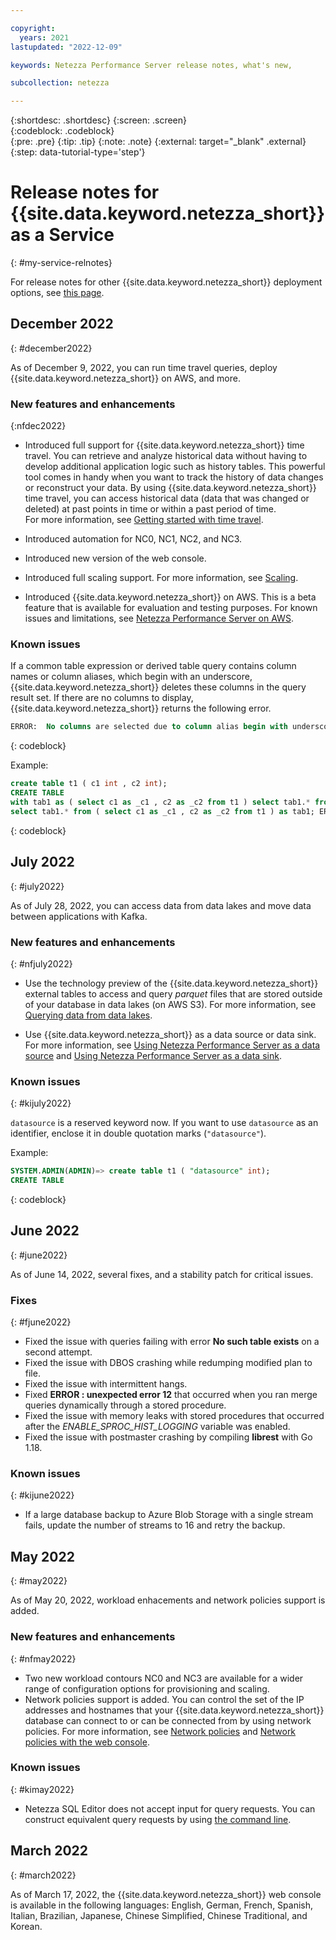 ```yaml
---

copyright:
  years: 2021
lastupdated: "2022-12-09"

keywords: Netezza Performance Server release notes, what's new,

subcollection: netezza

---
```


{:shortdesc: .shortdesc}
{:screen: .screen}  
{:codeblock: .codeblock}  
{:pre: .pre}
{:tip: .tip}
{:note: .note}
{:external: target="_blank" .external}
{:step: data-tutorial-type='step'}

# Release notes for {{site.data.keyword.netezza_short}} as a Service
{: #my-service-relnotes}

For release notes for other {{site.data.keyword.netezza_short}} deployment options, see [this page](https://www.ibm.com/docs/en/netezza?topic=netezza-release-notes).

## December 2022
{: #december2022}

As of December 9, 2022, you can run time travel queries, deploy {{site.data.keyword.netezza_short}} on AWS, and more.

### New features and enhancements
{:nfdec2022}

- Introduced full support for {{site.data.keyword.netezza_short}} time travel. You can retrieve and analyze historical data without having to develop additional application logic such as history tables. This powerful tool comes in handy when you want to track the history of data changes or reconstruct your data. By using {{site.data.keyword.netezza_short}} time travel, you can access historical data (data that was changed or deleted) at past points in time or within a past period of time.  
For more information, see [Getting started with time travel](/docs/netezza?topic=netezza-introducing_tt).

- Introduced automation for NC0, NC1, NC2, and NC3.

- Introduced new version of the web console.

- Introduced full scaling support. For more information, see [Scaling](/docs/netezza?topic=netezza-scaling-topic).

- Introduced {{site.data.keyword.netezza_short}} on AWS. This is a beta feature that is available for evaluation and testing purposes. For known issues and limitations, see [Netezza Performance Server on AWS](https://supportcontent.ibm.com/support/pages/netezza-performance-server-cloud-pak-data-service-aws
).

### Known issues

If a common table expression or derived table query contains column names or column aliases, which begin with an underscore, {{site.data.keyword.netezza_short}} deletes these columns in the query result set. If there are no columns to display, {{site.data.keyword.netezza_short}} returns the following error.

```sql
ERROR:  No columns are selected due to column alias begin with underscore
```
{: codeblock}

Example:

```sql
create table t1 ( c1 int , c2 int);
CREATE TABLE
with tab1 as ( select c1 as _c1 , c2 as _c2 from t1 ) select tab1.* from tab1; ERROR:  No columns are selected due to column alias begin with underscore
select tab1.* from ( select c1 as _c1 , c2 as _c2 from t1 ) as tab1; ERROR:  No columns are selected due to column alias begin with underscore
```
{: codeblock}

## July 2022
{: #july2022}

As of July 28, 2022, you can access data from data lakes and move data between applications with Kafka.

### New features and enhancements
{: #nfjuly2022}

- Use the technology preview of the {{site.data.keyword.netezza_short}} external tables to access and query *parquet* files that are stored outside of your database in data lakes (on AWS S3). For more information, see [Querying data from data lakes](/docs/netezza?topic=netezza-overview_singularity).

- Use {{site.data.keyword.netezza_short}} as a data source or data sink. For more information, see [Using Netezza Performance Server as a data source](/docs/netezza?topic=netezza-netezzakafka#datasourcekafka) and [Using Netezza Performance Server as a data sink](/docs/netezza?topic=netezza-netezzakafka#datasinkkafka).

### Known issues
{: #kijuly2022}

`datasource` is a reserved keyword now. If you want to use `datasource` as an identifier, enclose it in double quotation marks (`"datasource"`).

Example:

```sql
SYSTEM.ADMIN(ADMIN)=> create table t1 ( "datasource" int);
CREATE TABLE
```
{: codeblock}

## June 2022
{: #june2022}

As of June 14, 2022, several fixes, and a stability patch for critical issues.

### Fixes
{: #fjune2022}

- Fixed the issue with queries failing with error **No such table exists** on a second attempt.
- Fixed the issue with DBOS crashing while redumping modified plan to file.
- Fixed the issue with intermittent hangs.
- Fixed **ERROR : unexpected error 12** that occurred when you ran merge queries dynamically through a stored procedure.
- Fixed the issue with memory leaks with stored procedures that occurred after the _ENABLE_SPROC_HIST_LOGGING_ variable was enabled.
- Fixed the issue with postmaster crashing by compiling **librest** with Go 1.18.

### Known issues
{: #kijune2022}

- If a large database backup to Azure Blob Storage with a single stream fails, update the number of streams to 16 and retry the backup.


## May 2022
{: #may2022}

As of May 20, 2022, workload enhacements and network policies support is added.

### New features and enhancements
{: #nfmay2022}

- Two new workload contours NC0 and NC3 are available for a wider range of configuration options for provisioning and scaling.
- Network policies support is added. You can control the set of the IP addresses and hostnames that your {{site.data.keyword.netezza_short}} database can connect to or can be connected from by using network policies. For more information, see [Network policies](/docs/netezza?topic=netezza-network-policies) and [Network policies with the web console](/docs/netezza?topic=netezza-settings&interface=ui).

### Known issues
{: #kimay2022}

- Netezza SQL Editor does not accept input for query requests. You can construct equivalent query requests by using [the command line](https://www.ibm.com/docs/en/netezza?topic=service-command-line-interface).

## March 2022
{: #march2022}

As of March 17, 2022, the {{site.data.keyword.netezza_short}} web console is available in the following languages: English, German, French, Spanish, Italian, Brazilian, Japanese, Chinese Simplified, Chinese Traditional, and Korean.
